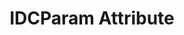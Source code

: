 ---
title: IDCParam Attribute
position: 1.3
type: ""
description: Adding custom suggestions for a cmd parameter

content_markdown: |-
  You can use the `IDCParam` attribute on method parameters to show additional suggestions in the console.
  
  These suggestions also support Rich Text, and so properties like color can be controlled if wanted.
  The list of supported tags can be found [here](https://docs.unity3d.com/Manual/StyledText.html).

  User provided suggestions get shown before IDC provided ones
  {: .info}

  ![idc-param](res/idc-param.png)

right_code_blocks:
  - title: Example 1
    language: csharp
    code_block: |-
      using UnityEngine;
      using IDC;

      public class NPC : MonoBehaviour
      {
          string NPCType;

          void Start()
          {
              IDCUtils.IDC.AddClass(this);
          }

          //These three options will be shown as suggestions
          [IDCCmd]
          void SetNPCType([IDCParam("Friendly", "Passive", "Enemy")] string npcType)
          {
              NPCType = npcType;
          }
      }

  - title: Example 2
    language: csharp
    code_block: |-
      using UnityEngine;
      using IDC;

      public class TreasureChest : MonoBehaviour
      {
          void Start()
          {
              IDCUtils.IDC.AddClass(this);
          }

          //This will show the numbers 1, 2, 3, 4, and 5 as suggestions.
          //A different increment and floats can be used as well.
          [IDCCmd]
          void GetItemOfLvl([IDCParam(1, 5)] int lvl)
          {
              //Magic goes here
          }
      }
---